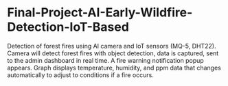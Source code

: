 # Final-Project-AI-Early-Wildfire-Detection-IoT-Based
Detection of forest fires using AI camera and IoT sensors (MQ-5, DHT22). Camera will detect forest fires with object detection, data is captured, sent to the admin dashboard in real time. A fire warning notification popup appears. Graph displays temperature, humidity, and ppm data that changes automatically to adjust to conditions if a fire occurs.
